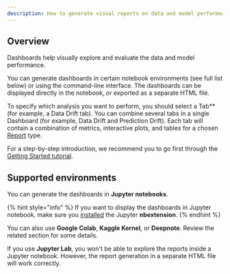 ```yaml
---
description: How to generate visual reports on data and model performnace.
---
```


## Overview

Dashboards help visually explore and evaluate the data and model performance.

You can generate dashboards in certain notebook environments (see full list below) or using the command-line interface. The dashboards can be displayed directly in the notebook, or exported as a separate HTML file. 

To specify which analysis you want to perform, you should select a Tab** (for example, a Data Drift tab). You can combine several tabs in a single Dashboard (for example, Data Drift and Prediction Drift). Each tab will contain a combination of metrics, interactive plots, and tables for a chosen [Report](../reports/) type.

For a step-by-step introduction, we recommend you to go first through the [Getting Started tutorial](../get-started/tutorial.md).

## Supported environments

You can generate the dashboards in **Jupyter notebooks**. 

{% hint style="info" %}
If you want to display the dashboards in Jupyter notebook, make sure you [installed](../get-started/install-evidently.md) the Jupyter **nbextension**.
{% endhint %}

You can also use **Google Colab**, **Kaggle Kernel**, or **Deepnote**. Review the related section for some details. 

If you use **Jupyter Lab**, you won't be able to explore the reports inside a Jupyter notebook. However, the report generation in a separate HTML file will work correctly.
